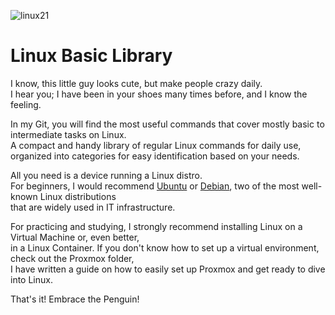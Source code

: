 
![linux21](https://github.com/user-attachments/assets/c95f5291-819b-4183-ae6e-155f340efcc5)

# Linux Basic Library
I know, this little guy looks cute, but make people crazy daily.<br>
I hear you; I have been in your shoes many times before, and I know the feeling. 

In my Git, you will find the most useful commands that cover mostly basic to intermediate tasks on Linux.<br> 
A compact and handy library of regular Linux commands for daily use, organized into categories for easy identification based on your needs.

All you need is a device running a Linux distro.<br>
For beginners, I would recommend [Ubuntu](https://ubuntu.com/download/desktop) or [Debian](https://www.debian.org/distrib/), two of the most well-known Linux distributions<br> 
that are widely used in IT infrastructure.

For practicing and studying, I strongly recommend installing Linux on a Virtual Machine or, even better,<br> 
in a Linux Container. If you don't know how to set up a virtual environment, check out the Proxmox folder,<br> 
I have written a guide on how to easily set up Proxmox and get ready to dive into Linux.

That's it! Embrace the Penguin!
